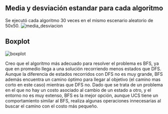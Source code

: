 ## Media y desviación estandar para cada algoritmo
Se ejecutó cada algoritmo 30 veces en el mismo escenario aleatorio de 50x50.
![media_desviacion](https://github.com/lucianomasuelli/ia-uncuyo-2023/assets/83616746/0be95fc8-e495-4f08-9148-d2a278f65c21)

## Boxplot
![boxplot](https://github.com/lucianomasuelli/ia-uncuyo-2023/assets/83616746/84e5ffd9-968f-4c93-b580-38e739da7821)

Creo que el algoritmo más adecuado para resolver el problema es BFS, ya que en promedio llega a una solución recorriendo menos estados que DFS.
Aunque la diferencia de estados recorridos con DFS no es muy grande, BFS además encuentra un camino óptimo para llegar al objetivo (el camino mas corto en este caso) 
mientras que DFS no.
Dado que se trata de un problema en el que no hay un costo asociado al cambio de un estado a otro, y el entorno no es muy extenso, BFS es la mejor opción, aunque UCS tiene un comportamiento similar al BFS, realiza algunas operaciones innecesarias al buscar el camino con el costo más pequeño.
